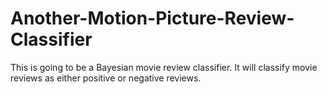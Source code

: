 # Another-Motion-Picture-Review-Classifier
This is going to be a Bayesian movie review classifier. It will classify movie reviews as either positive or negative reviews.
